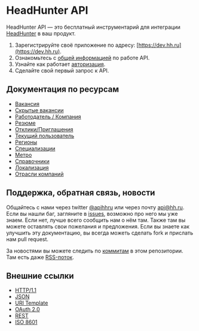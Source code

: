 # HeadHunter API

HeadHunter API — это бесплатный инструментарий для интеграции [HeadHunter](http://hh.ru/) в ваш продукт.

1. Зарегистрируйте своё приложение по адресу: [https://dev.hh.ru](https://dev.hh.ru).
2. Ознакомьтесь с [общей информацией](docs/general.md) по работе API.
3. Узнайте как работает [авторизация](docs/authorization.md).
4. Сделайте свой первый запрос к API.

## Документация по ресурсам
* [Вакансия](docs/vacancies.md)
* [Скрытые вакансии](blacklisted.md)
* [Работодатель / Компания](docs/employers.md)
* [Резюме](docs/resumes.md)
* [Отклики/Приглашения](docs/negotiations.md)
* [Текущий пользователь](docs/me.md)
* [Регионы](docs/areas.md)
* [Специализации](docs/specializations.md)
* [Метро](docs/metro.md)
* [Справочники](docs/dictionaries.md)
* [Локализация](docs/locales.md)
* [Отрасли компаний](docs/industries.md)

## Поддержка, обратная связь, новости
Общайтесь с нами через twitter [@apihhru](https://twitter.com/apihhru) или через почту api@hh.ru.  
Если вы нашли баг, загляните в [issues](https://github.com/hhru/api/issues), возможно про него мы уже знаем. 
Если нет, лучше всего сообщить нам о нём там. Также там вы можете оставлять свои пожелания и предложения.
Если вы знаете как улучшить эту документацию, вы всегда можеть сделать fork и прислать нам pull request.   

За новостями вы можете следить по [коммитам](https://github.com/hhru/api/commits/master) в этом репозитории. Там есть даже 
[RSS-поток](https://github.com/hhru/api/commits/master.atom).

## Внешние ссылки
* [HTTP/1.1](http://tools.ietf.org/html/rfc2616)
* [JSON](http://json.org/)
* [URI Template](http://tools.ietf.org/html/rfc6570)
* [OAuth 2.0](http://tools.ietf.org/html/rfc6749)
* [REST](http://www.ics.uci.edu/~fielding/pubs/dissertation/rest_arch_style.htm)
* [ISO 8601](http://en.wikipedia.org/wiki/ISO_8601)
